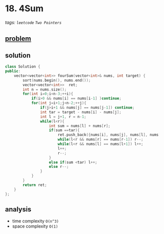 # 18. 4Sum


###### tags: `leetcode` `Two Pointers`


## [problem](https://leetcode.com/problems/)

## solution
```c++
class Solution {
public:
    vector<vector<int>> fourSum(vector<int>& nums, int target) {
        sort(nums.begin(), nums.end());
        vector<vector<int>>  ret;
        int n = nums.size();
        for(int i=0;i<n-3;++i){
            if(i>0 && nums[i] == nums[i-1] )continue;
            for(int j=i+1;j<n-2;++j){
                if(j>i+1 && nums[j] == nums[j-1]) continue;
                int tar = target - nums[i] - nums[j];
                int l = j+1, r = n-1;
                while(l<r){
                    int sum = nums[l] + nums[r];
                    if(sum ==tar){
                        ret.push_back({nums[i], nums[j], nums[l], nums[r]});
                        while(l<r && nums[r] == nums[r-1]) r--;
                        while(l<r && nums[l] == nums[l+1]) l++;
                        l++;
                        r--;
                    }
                    else if(sum <tar) l++;
                    else r--;
                }
            }
        }
        return ret;
    }
};
```

## analysis
- time complexity `O(n^3)`
- space complexity `O(1)`